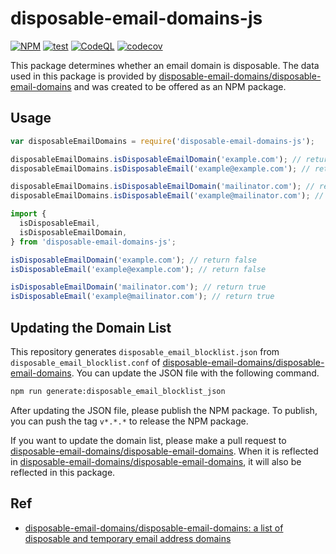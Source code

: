 # disposable-email-domains-js

[![NPM](http://img.shields.io/npm/v/disposable-email-domains-js.svg?style=flat-square&label=npm)](https://www.npmjs.com/package/disposable-email-domains-js) [![test](https://github.com/mziyut/disposable-email-domains-js/actions/workflows/test.yml/badge.svg)](https://github.com/mziyut/disposable-email-domains-js/actions/workflows/test.yml) [![CodeQL](https://github.com/mziyut/disposable-email-domains-js/actions/workflows/github-code-scanning/codeql/badge.svg)](https://github.com/mziyut/disposable-email-domains-js/actions/workflows/github-code-scanning/codeql) [![codecov](https://codecov.io/github/mziyut/disposable-email-domains-js/graph/badge.svg?token=3OU2TSQQH6)](https://codecov.io/github/mziyut/disposable-email-domains-js)

This package determines whether an email domain is disposable.
The data used in this package is provided by [disposable-email-domains/disposable-email-domains] and was created to be offered as an NPM package.

## Usage

```js
var disposableEmailDomains = require('disposable-email-domains-js');

disposableEmailDomains.isDisposableEmailDomain('example.com'); // return false
disposableEmailDomains.isDisposableEmail('example@example.com'); // return false

disposableEmailDomains.isDisposableEmailDomain('mailinator.com'); // return true
disposableEmailDomains.isDisposableEmail('example@mailinator.com'); // return true
```

```js
import {
  isDisposableEmail,
  isDisposableEmailDomain,
} from 'disposable-email-domains-js';

isDisposableEmailDomain('example.com'); // return false
isDisposableEmail('example@example.com'); // return false

isDisposableEmailDomain('mailinator.com'); // return true
isDisposableEmail('example@mailinator.com'); // return true
```

## Updating the Domain List

This repository generates `disposable_email_blocklist.json` from `disposable_email_blocklist.conf` of [disposable-email-domains/disposable-email-domains]. You can update the JSON file with the following command.

```sh
npm run generate:disposable_email_blocklist_json
```

After updating the JSON file, please publish the NPM package. To publish, you can push the tag `v*.*.*` to release the NPM package.

If you want to update the domain list, please make a pull request to [disposable-email-domains/disposable-email-domains]. When it is reflected in [disposable-email-domains/disposable-email-domains], it will also be reflected in this package.

## Ref

- [disposable-email-domains/disposable-email-domains: a list of disposable and temporary email address domains](https://github.com/disposable-email-domains/disposable-email-domains)

[disposable-email-domains/disposable-email-domains]: https://github.com/disposable-email-domains/disposable-email-domains
